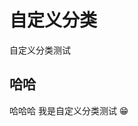 自定义分类
===
自定义分类测试

<!-- eedoc {
	"banner":true,
	"create_time":"2016-07-18 21:45",
	"category":"旅拍",
	"tags":["A","B","C"]
} eedoc -->

## 哈哈
哈哈哈 我是自定义分类测试 😁